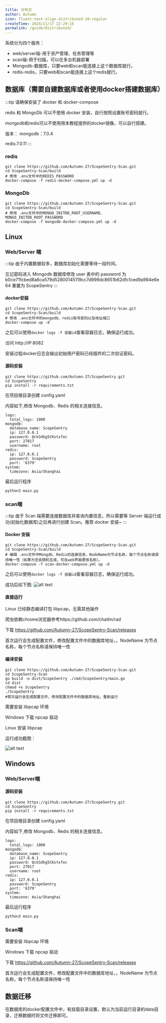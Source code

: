 ```yaml
---
title: 分布式
author: Autumn
icon: fluent:text-align-distributed-20-regular
createTime: 2024/11/17 22:29:16
permalink: /guide/Distributed/
---
```


系统分为四个服务：
- web/server端-用于资产管理、任务管理等
- scan端-用于扫描，可以在多台机器部署
- Mongodb-数据库，只要web和scan能连接上这个数据库就行。
- redis-redis，只要web和scan能连接上这个redis就行。




## 数据库（需要自建数据库或者使用docker搭建数据库）
:::tip
请确保安装了 docker 和 docker-compose

redis 和 MongoDb 可以不使用 docker 安装，自行按照设置账号密码就行。

mongodb和redis可以不使用用本教程提供的docker镜像，可以自行搭建。

版本：
  mongodb：7.0.4
  
  redis:7.0.11
:::

### redis

```
git clone https://github.com/Autumn-27/ScopeSentry-Scan.git
cd ScopeSentry-Scan/build
# 修改 .env文件中的REDIS_PASSWORD
docker-compose -f redis-docker-compose.yml up -d
```

### MongoDb

```
git clone https://github.com/Autumn-27/ScopeSentry-Scan.git
cd ScopeSentry-Scan/build
# 修改 .env文件中的MONGO_INITDB_ROOT_USERNAME、MONGO_INITDB_ROOT_PASSWORD
docker-compose -f mongodb-docker-compose.yml up -d
```


## Linux

### Web/Server 端

:::tip
由于内置数据较多，数据库初始化需要等待一段时间。

忘记密码进入 Mongodb 数据库修改 user 表中的 password 为 b0ce71fcbed8a6ca579d52800145119cc7d999dc8651b62dfc1ced9a984e6e64
重置为 ScopeSentry
:::


#### docker安装

```
git clone https://github.com/Autumn-27/ScopeSentry-Scan.git
cd ScopeSentry-Scan/build
# 修改 .env文件中的mongodb、redis账号密码以及地址端口
docker-compose up -d
```

之后可以使用`docker logs -f 容器id`查看容器日志，确保运行成功。

访问 http://IP:8082

安装过程docker日志会输出初始用户密码已经插件的二次验证密码。




#### 源码安装

```
git clone https://github.com/Autumn-27/ScopeSentry.git
cd ScopeSentry
pip install -r requirements.txt
```

在项目根目录创建 config.yaml

内容如下,修改 Mongodb、Redis 的相关连接信息。
```
logs:
  total_logs: 1000
mongodb:
  database_name: ScopeSentry
  ip: 127.0.0.1
  password: QckSdkg5CKvtxfec
  port: 27017
  username: root
redis:
  ip: 127.0.0.1
  password: ScopeSentry
  port: '6379'
system:
  timezone: Asia/Shanghai
```
最后运行程序

```
python3 main.py
```

### scan端
:::tip
由于 Scan 端需要连接数据库并查询内置信息，所以需要等 Server 端运行成功(初始化数据库)之后再进行创建 Scan。推荐 docker 安装~
:::

#### Docker 安装

```
git clone https://github.com/Autumn-27/ScopeSentry-Scan.git
cd ScopeSentry-Scan/build
# 编辑 .env文件中Mongdb、Redis的连接信息，NodeName为节点名称，每个节点名称请保持唯一性（如果为空会随机生成，可在web界面更改名称）。
docker-compose -f scan-docker-compose.yml up -d
```

之后可以使用`docker logs -f 容器id`查看容器日志，确保运行成功。

成功后如下图:
![alt text](/images/image-1.png)

#### 直接运行


Linux 已经静态编译打包 libpcap，无需其他操作

爬虫依赖chrome浏览器参考https://github.com/chaitin/rad

下载
https://github.com/Autumn-27/ScopeSentry-Scan/releases

首次运行会生成配置文件，修改配置文件中的数据库地址，，NodeName 为节点名称，每个节点名称请保持唯一性


#### 编译安装

```
git clone https://github.com/Autumn-27/ScopeSentry-Scan.git
cd ScopeSentry-Scan
go build -o dist/ScopeSentry ./cmd/ScopeSentry/main.go
cd dist
chmod +x ScopeSentry
./ScopeSentry
#首次运行会生成配置文件，修改配置文件中的数据库地址，重新运行
```

需要安装 libpcap 环境

Windows 下载 npcap 驱动

Linux 安装 libpcap

运行成功截图：

![alt text](/images/image-1.png)


## Windows

### Web/Server端

#### 源码安装

```
git clone https://github.com/Autumn-27/ScopeSentry.git
cd ScopeSentry
pip install -r requirements.txt
```

在项目根目录创建 config.yaml

内容如下,修改 Mongodb、Redis 的相关连接信息。
```
logs:
  total_logs: 1000
mongodb:
  database_name: ScopeSentry
  ip: 127.0.0.1
  password: QckSdkg5CKvtxfec
  port: 27017
  username: root
redis:
  ip: 127.0.0.1
  password: ScopeSentry
  port: '6379'
system:
  timezone: Asia/Shanghai
```
最后运行程序

```
python3 main.py
```


### Scan端

需要安装 libpcap 环境

Windows 下载 npcap 驱动

下载
https://github.com/Autumn-27/ScopeSentry-Scan/releases

首次运行会生成配置文件，修改配置文件中的数据库地址，，NodeName 为节点名称，每个节点名称请保持唯一性


## 数据迁移
在数据库的docker配置文件中，有挂载目录设置，默认为当前运行目录的data目录，迁移数据时将文件迁移即可。